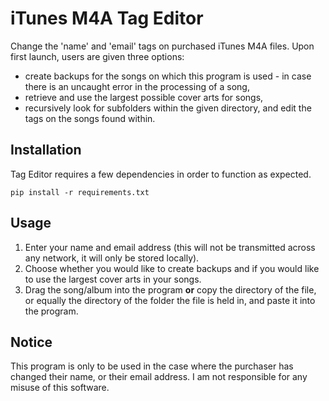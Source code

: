# iTunes M4A Tag Editor

Change the 'name' and 'email' tags on purchased iTunes M4A files. Upon first launch, users are given three options:

- create backups for the songs on which this program is used - in case there is an uncaught error in the processing of a song,
- retrieve and use the largest possible cover arts for songs,
- recursively look for subfolders within the given directory, and edit the tags on the songs found within.

## Installation

Tag Editor requires a few dependencies in order to function as expected.

```console
pip install -r requirements.txt
```

## Usage

1. Enter your name and email address (this will not be transmitted across any network, it will only be stored locally).
2. Choose whether you would like to create backups and if you would like to use the largest cover arts in your songs.
3. Drag the song/album into the program **or** copy the directory of the file, or equally the directory of the folder the file is held in, and paste it into the program.

## Notice

This program is only to be used in the case where the purchaser has changed their name, or their email address. I am not responsible for any misuse of this software.
